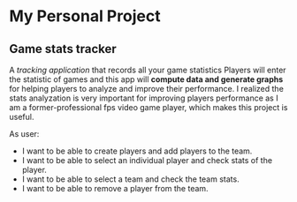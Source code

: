 # My Personal Project

## Game stats tracker

A *tracking application* that records all your game statistics
Players will enter the statistic of games and this app will 
**compute data and generate graphs** for helping players to
analyze and improve their performance.
I realized the stats analyzation is very important for improving players performance 
as I am a former-professional fps video game player, which makes this project is useful.


As user:
- I want to be able to create players and add players to the team.
- I want to be able to select an individual player and check stats of the player.
- I want to be able to select a team and check the team stats.
- I want to be able to remove a player from the team.
